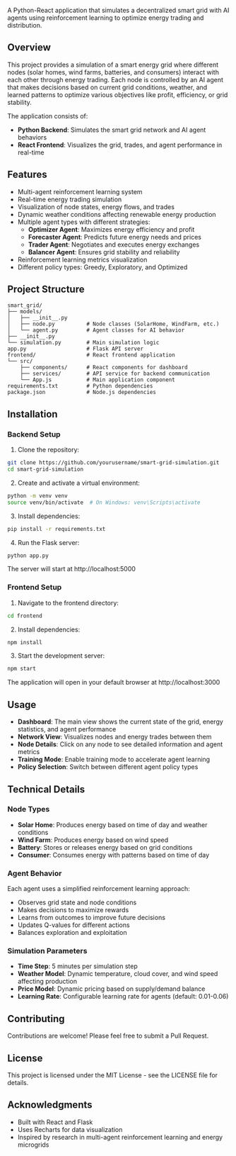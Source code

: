 A Python-React application that simulates a decentralized smart grid with AI agents using reinforcement learning to optimize energy trading and distribution.

## Overview

This project provides a simulation of a smart energy grid where different nodes (solar homes, wind farms, batteries, and consumers) interact with each other through energy trading. Each node is controlled by an AI agent that makes decisions based on current grid conditions, weather, and learned patterns to optimize various objectives like profit, efficiency, or grid stability.

The application consists of:
- **Python Backend**: Simulates the smart grid network and AI agent behaviors
- **React Frontend**: Visualizes the grid, trades, and agent performance in real-time

## Features

- Multi-agent reinforcement learning system
- Real-time energy trading simulation 
- Visualization of node states, energy flows, and trades
- Dynamic weather conditions affecting renewable energy production
- Multiple agent types with different strategies:
  - **Optimizer Agent**: Maximizes energy efficiency and profit
  - **Forecaster Agent**: Predicts future energy needs and prices
  - **Trader Agent**: Negotiates and executes energy exchanges
  - **Balancer Agent**: Ensures grid stability and reliability
- Reinforcement learning metrics visualization
- Different policy types: Greedy, Exploratory, and Optimized

## Project Structure

```
smart_grid/
├── models/
│   ├── __init__.py
│   ├── node.py          # Node classes (SolarHome, WindFarm, etc.)
│   └── agent.py         # Agent classes for AI behavior
├── __init__.py
└── simulation.py        # Main simulation logic
app.py                   # Flask API server
frontend/                # React frontend application
└── src/
    ├── components/      # React components for dashboard
    ├── services/        # API service for backend communication
    └── App.js           # Main application component
requirements.txt         # Python dependencies
package.json             # Node.js dependencies
```

## Installation

### Backend Setup

1. Clone the repository:
```bash
git clone https://github.com/yourusername/smart-grid-simulation.git
cd smart-grid-simulation
```

2. Create and activate a virtual environment:
```bash
python -m venv venv
source venv/bin/activate  # On Windows: venv\Scripts\activate
```

3. Install dependencies:
```bash
pip install -r requirements.txt
```

4. Run the Flask server:
```bash
python app.py
```

The server will start at http://localhost:5000

### Frontend Setup

1. Navigate to the frontend directory:
```bash
cd frontend
```

2. Install dependencies:
```bash
npm install
```

3. Start the development server:
```bash
npm start
```

The application will open in your default browser at http://localhost:3000

## Usage

- **Dashboard**: The main view shows the current state of the grid, energy statistics, and agent performance
- **Network View**: Visualizes nodes and energy trades between them
- **Node Details**: Click on any node to see detailed information and agent metrics
- **Training Mode**: Enable training mode to accelerate agent learning
- **Policy Selection**: Switch between different agent policy types

## Technical Details

### Node Types

- **Solar Home**: Produces energy based on time of day and weather conditions
- **Wind Farm**: Produces energy based on wind speed
- **Battery**: Stores or releases energy based on grid conditions
- **Consumer**: Consumes energy with patterns based on time of day

### Agent Behavior

Each agent uses a simplified reinforcement learning approach:
- Observes grid state and node conditions
- Makes decisions to maximize rewards
- Learns from outcomes to improve future decisions
- Updates Q-values for different actions
- Balances exploration and exploitation

### Simulation Parameters

- **Time Step**: 5 minutes per simulation step
- **Weather Model**: Dynamic temperature, cloud cover, and wind speed affecting production
- **Price Model**: Dynamic pricing based on supply/demand balance
- **Learning Rate**: Configurable learning rate for agents (default: 0.01-0.06)

## Contributing

Contributions are welcome! Please feel free to submit a Pull Request.

## License

This project is licensed under the MIT License - see the LICENSE file for details.

## Acknowledgments

- Built with React and Flask
- Uses Recharts for data visualization
- Inspired by research in multi-agent reinforcement learning and energy microgrids
